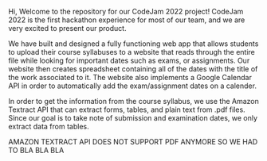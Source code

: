 Hi, Welcome to the repository for our CodeJam 2022 project!
CodeJam 2022 is the first hackathon experience for most of our team, and we are very excited to present our product.

We have built and designed a fully functioning web app that allows students to upload their course syllabuses to a website that reads through the entire file while looking for important dates such as exams, or assignments. Our website then creates spreadsheet containing all of the dates with the title of the work associated to it.
The website also implements a Google Calendar API in order to automatically add the exam/assignment dates on a calender.

In order to get the information from the course syllabus, we use the Amazon Textract API that can extract forms, tables, and plain text from .pdf files. Since our goal is to take note of submission and examination dates, we only extract data from tables.


AMAZON TEXTRACT API DOES NOT SUPPORT PDF ANYMORE SO WE HAD TO BLA BLA BLA
